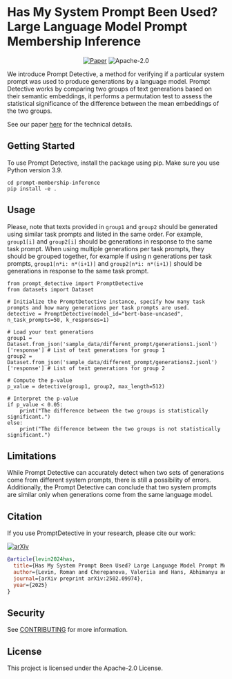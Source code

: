 # Has My System Prompt Been Used? Large Language Model Prompt Membership Inference

<p align="center">
    <a href="https://arxiv.org/abs/2502.09974"><img src="https://img.shields.io/badge/paper-arXiv-red" alt="Paper"></a>
        <img src="https://img.shields.io/github/license/amazon-science/ssepy" alt="Apache-2.0">
</p>

We introduce Prompt Detective, a method for verifying if a particular system prompt was used to produce generations by a language model.
Prompt Detective works by comparing two groups of text generations based on their semantic embeddings, it performs a permutation 
test to assess the statistical significance of the difference between the mean embeddings of the two groups.

See our paper [here](https://arxiv.org/abs/2502.09974) for the technical details.

## Getting Started
To use Prompt Detective, install the package using pip. Make sure you use Python version 3.9.


```
cd prompt-membership-inference
pip install -e .
```

## Usage

Please, note that texts provided in ```group1``` and ```group2``` should be generated using similar task prompts 
and listed in the same order. For example, ```group1[i]``` and ```group2[i]``` should be generations in response to the same task prompt.
When using multiple generations per task prompts, they should be grouped together, for example if using n generations per task prompts, 
```group1[n*i: n*(i+1)]``` and ```group2[n*i: n*(i+1)]``` should be generations in response to the same task prompt.

```
from prompt_detective import PromptDetective
from datasets import Dataset

# Initialize the PromptDetective instance, specify how many task prompts and how many generations per task prompts are used.
detective = PromptDetective(model_id="bert-base-uncased", n_task_prompts=50, k_responses=1)

# Load your text generations
group1 = Dataset.from_json('sample_data/different_prompt/generations1.jsonl')['response'] # List of text generations for group 1
group2 = Dataset.from_json('sample_data/different_prompt/generations2.jsonl')['response'] # List of text generations for group 2

# Compute the p-value
p_value = detective(group1, group2, max_length=512)

# Interpret the p-value
if p_value < 0.05:
    print("The difference between the two groups is statistically significant.")
else:
    print("The difference between the two groups is not statistically significant.")

```

## Limitations

While Prompt Detective can accurately detect when two sets of generations come from different system prompts, there is
still a possibility of errors. Additionally, the Prompt Detective can conclude that two system prompts are similar only
when generations come from the same language model.

## Citation

If you use PromptDetective in your research, please cite our work:

[![arXiv](https://img.shields.io/badge/arXiv-XXXX.XXXXX-b31b1b.svg)](https://arxiv.org/abs/XXXX.XXXXX)   

```bibtex
@article{levin2024has,
  title={Has My System Prompt Been Used? Large Language Model Prompt Membership Inference},
  author={Levin, Roman and Cherepanova, Valeriia and Hans, Abhimanyu and Schwarzschild, Avi and Goldstein, Tom},
  journal={arXiv preprint arXiv:2502.09974},
  year={2025}
}
```

## Security

See [CONTRIBUTING](CONTRIBUTING.md#security-issue-notifications) for more information.

## License

This project is licensed under the Apache-2.0 License.




